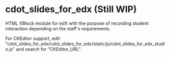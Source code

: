 # cdot_slides_for_edx (Still WIP)

HTML XBlock module for edX with the purpose of recording student interaction depending on the staff's requirements.


For CKEditor support, edit "cdot_slides_for_edx/cdot_slides_for_edx/static/js/cdot_slides_for_edx_studio.js" and search for "CKEditor_URL".
